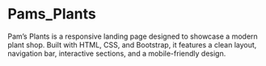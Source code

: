 # Pams_Plants
Pam’s Plants is a responsive landing page designed to showcase a modern plant shop.  Built with HTML, CSS, and Bootstrap, it features a clean layout, navigation bar,  interactive sections, and a mobile-friendly design.

